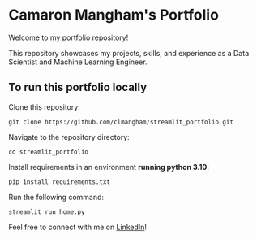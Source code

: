 # Camaron Mangham's Portfolio

Welcome to my portfolio repository!

This repository showcases my projects, skills, and experience as a Data Scientist and Machine Learning Engineer.

## To run this portfolio locally

Clone this repository:

```
git clone https://github.com/clmangham/streamlit_portfolio.git
```
Navigate to the repository directory:
```
cd streamlit_portfolio
```
Install requirements in an environment **running python 3.10**:
```
pip install requirements.txt
```
Run the following command:

```
streamlit run home.py
```


Feel free to connect with me on [LinkedIn](https://www.linkedin.com/in/clmangham/)!


<!-- Great guides that inspired this portfolio:
- [Streamlit Docs](https://docs.streamlit.io/)
- [Langchain Docs](https://python.langchain.com/docs/get_started/introduction)
- [Medium - Create your online Streamlit Data and AI Projects web Portfolio](https://medium.com/@enricdomingo/create-your-data-ai-web-app-portfolio-with-streamlit-python-step-by-step-guide-f82fcd7dea95)
- [Medium - Building an AI-Powered ‘Chat with PDF’ App with Streamlit, LangChain, FAISS and LLaMA2](https://medium.com/@gaurav.jaik86/building-an-ai-powered-chat-with-pdf-app-with-streamlit-langchain-faiss-and-llama2-affadea65737) -->
